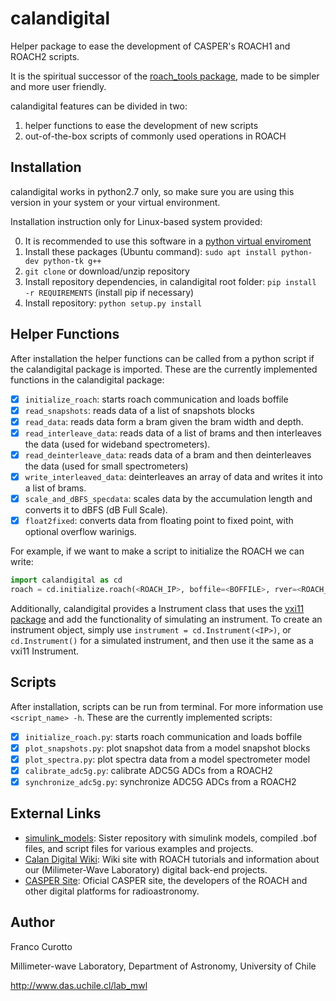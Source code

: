 # calandigital

Helper package to ease the development of CASPER's ROACH1 and ROACH2 scripts.

It is the spiritual successor of the [roach_tools package](https://github.com/FrancoCalan/roach_tools), made to be simpler and
more user friendly.

calandigital features can be divided in two: 

1. helper functions to ease the development of new scripts
2. out-of-the-box scripts of commonly used operations in ROACH

## Installation
calandigital works in python2.7 only, so make sure you are using this version in your system or your virtual environment.

Installation instruction only for Linux-based system provided:

0. It is recommended to use this software in a [python virtual enviroment](https://virtualenv.pypa.io/en/stable/)
1. Install these packages (Ubuntu command): `sudo apt install python-dev python-tk g++`
2. `git clone` or download/unzip repository
3. Install repository dependencies, in calandigital root folder: `pip install -r REQUIREMENTS` (install pip if necessary)
4. Install repository: `python setup.py install`

## Helper Functions
After installation the helper functions can be called from a python script if the calandigital package is imported. These are the currently implemented functions in the calandigital package:

- [x] `initialize_roach`: starts roach communication and loads boffile
- [x] `read_snapshots`: reads data of a list of snapshots blocks
- [x] `read_data`: reads data form a bram given the bram width and depth.
- [x] `read_interleave_data`: reads data of a list of brams and then interleaves the data (used for wideband spectrometers).
- [x] `read_deinterleave_data`: reads data of a bram and then deinterleaves the data (used for small spectrometers)
- [x] `write_interleaved_data`: deinterleaves an array of data and writes it into a list of brams.
- [x] `scale_and_dBFS_specdata`: scales data by the accumulation length and converts it to dBFS (dB Full Scale).
- [x] `float2fixed`: converts data from floating point to fixed point, with optional overflow warinigs.

For example, if we want to make a script to initialize the ROACH we can write:
```python
import calandigital as cd
roach = cd.initialize.roach(<ROACH_IP>, boffile=<BOFFILE>, rver=<ROACH_VERSION>)
```

Additionally, calandigital provides a Instrument class that uses the [vxi11 package](https://github.com/python-ivi/python-vxi11) and add the functionality of simulating an instrument. To create an instrument object, simply use `instrument = cd.Instrument(<IP>)`, or `cd.Instrument()` for a simulated instrument, and then use it the same as a vxi11 Instrument.

## Scripts
After installation, scripts can be run from terminal. For more information use `<script_name> -h`. These are the currently implemented scripts:

- [x] `initialize_roach.py`: starts roach communication and loads boffile
- [x] `plot_snapshots.py`: plot snapshot data from a model snapshot blocks
- [x] `plot_spectra.py`: plot spectra data from a model spectrometer model
- [x] `calibrate_adc5g.py`: calibrate ADC5G ADCs from a ROACH2
- [x] `synchronize_adc5g.py`: synchronize ADC5G ADCs from a ROACH2

## External Links
* [simulink_models](https://github.com/FrancoCalan/simulink_models): Sister repository with simulink models, compiled .bof files, and script files for various examples and projects.
* [Calan Digital Wiki](https://sites.google.com/site/calandigital/): Wiki site with ROACH tutorials and information about our (Milimeter-Wave Laboratory) digital back-end projects.
* [CASPER Site](https://casper.berkeley.edu/): Oficial CASPER site, the developers of the ROACH and other digital platforms for radioastronomy.

## Author
Franco Curotto

Millimeter-wave Laboratory, Department of Astronomy, University of Chile

http://www.das.uchile.cl/lab_mwl
